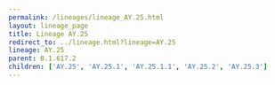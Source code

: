 ```yaml
---
permalink: /lineages/lineage_AY.25.html
layout: lineage_page
title: Lineage AY.25
redirect_to: ../lineage.html?lineage=AY.25
lineage: AY.25
parent: B.1.617.2
children: ['AY.25', 'AY.25.1', 'AY.25.1.1', 'AY.25.2', 'AY.25.3']
---
```


